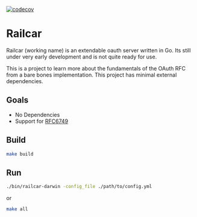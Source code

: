 [![codecov](https://codecov.io/gh/bobmaertz/railcar/graph/badge.svg?token=TYJJI8ZGVJ)](https://codecov.io/gh/bobmaertz/railcar)


# Railcar

Railcar (working name) is an extendable oauth server written in Go. Its still under very early development and is not quite ready for use. 

This is a project to learn more about the fundamentals of the OAuth RFC from a bare bones implementation. This project has minimal external dependencies.

## Goals 
- No Dependencies
- Support for [RFC6749](https://datatracker.ietf.org/doc/html/rfc6749)
## Build
```sh 
make build 
```


## Run 

```sh 
./bin/railcar-darwin -config_file ./path/to/config.yml
```

or 

```sh 
make all 
```

